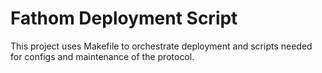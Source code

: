 # Fathom Deployment Script

This project uses Makefile to orchestrate deployment and scripts needed for configs and maintenance of the protocol.

